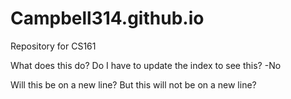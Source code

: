 # Campbell314.github.io
Repository for CS161

What does this do?
Do I have to update the index to see this? -No

Will this be on a new line?
But this will not be on a new line?
